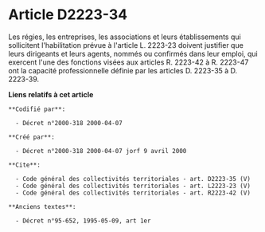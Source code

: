 # Article D2223-34

Les régies, les entreprises, les associations et leurs établissements qui sollicitent l'habilitation prévue à l'article L.
2223-23 doivent justifier que leurs dirigeants et leurs agents, nommés ou confirmés dans leur emploi, qui exercent l'une des
fonctions visées aux articles R. 2223-42 à R. 2223-47 ont la capacité professionnelle définie par les articles D. 2223-35 à
D. 2223-39.

**Liens relatifs à cet article**

	**Codifié par**:

	  - Décret n°2000-318 2000-04-07

	**Créé par**:

	  - Décret n°2000-318 2000-04-07 jorf 9 avril 2000

	**Cite**:

	  - Code général des collectivités territoriales - art. D2223-35 (V)
	  - Code général des collectivités territoriales - art. L2223-23 (V)
	  - Code général des collectivités territoriales - art. R2223-42 (V)

	**Anciens textes**:

	  - Décret n°95-652, 1995-05-09, art 1er
